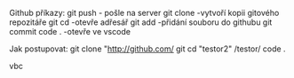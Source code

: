 Github příkazy:
git push - pošle na server
git clone -vytvoří kopii gitového repozitáře
git  cd -otevře adřesář
git add -přidání souboru do githubu
git commit
code . -otevře ve vscode

Jak postupovat:
git clone "http://github.com/
git cd "testor2"
/testor/ code .

vbc